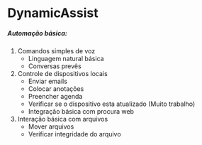 # DynamicAssist

##### Automação básica: 

1. Comandos simples de voz
	- Linguagem natural básica
	- Conversas prevês
2. Controle de dispositivos locais 
	- Enviar emails
	- Colocar anotações 
	- Preencher agenda
	- Verificar se o dispositivo esta atualizado (Muito trabalho)
	- Integração básica com procura web
3. Interação básica com arquivos 
	- Mover arquivos
	- Verificar integridade do arquivo

